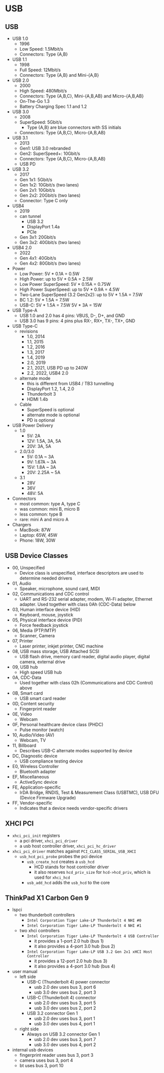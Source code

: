USB
===

## USB

- USB 1.0
  - 1996
  - Low Speed: 1.5Mbit/s
  - Connectors: Type {A,B}
- USB 1.1
  - 1998
  - Full Speed: 12Mbit/s
  - Connectors: Type {A,B} and Mini-{A,B}
- USB 2.0
  - 2000
  - High Speed: 480Mbit/s
  - Connectors: Type {A,B,C}, Mini-{A,B,AB} and Micro-{A,B,AB}
  - On-The-Go 1.3
  - Battery Charging Spec 1.1 and 1.2
- USB 3.0
  - 2008
  - SuperSpeed: 5Gbit/s
    - Type {A,B} are blue connectors with SS initials
  - Connectors: Type {A,B,C}, Micro-{A,B,AB}
- USB 3.1
  - 2013
  - Gen1: USB 3.0 rebranded
  - Gen2: SuperSpeed+: 10Gbit/s
  - Connectors: Type {A,B,C}, Micro-{A,B,AB}
  - USB PD
- USB 3.2
  - 2017
  - Gen 1x1: 5Gbit/s
  - Gen 1x2: 10Gbit/s (two lanes)
  - Gen 2x1: 10Gbit/s
  - Gen 2x2: 20Gbit/s (two lanes)
  - Connector: Type C only
- USB4
  - 2019
  - can tunnel
    - USB 3.2
    - DisplayPort 1.4a
    - PCIe
  - Gen 3x1: 20Gbit/s
  - Gen 3x2: 40Gbit/s (two lanes)
- USB4 2.0
  - 2022
  - Gen 4x1: 40Gbit/s
  - Gen 4x2: 80Gbit/s (two lanes)
- Power
  - Low Power: 5V * 0.1A = 0.5W
  - High Power: up to 5V * 0.5A = 2.5W
  - Low Power SuperSpeed: 5V * 0.15A = 0.75W
  - High Power SuperSpeed: up to 5V * 0.9A = 4.5W
  - Two-Lane SuperSpeed (3.2 Gen2x2): up to 5V * 1.5A = 7.5W
  - BC 1.2: 5V * 1.5A = 7.5W
  - USB-C: 5V * 1.5A = 7.5W
           5V * 3A = 15W
- USB Type-A
  - USB 1.0 and 2.0 has 4 pins: VBUS, D-, D+, and GND
  - USB 3.0 has 9 pins: 4 pins plus RX-, RX+, TX-, TX+, GND
- USB Type-C
  - revisions
    - 1.0, 2014
    - 1.1, 2015
    - 1.2, 2016
    - 1.3, 2017
    - 1.4, 2019
    - 2.0, 2019
    - 2.1, 2021, USB PD up to 240W
    - 2.2, 2022, USB4 2.0
  - alternate mode
    - this is different from USB4 / TB3 tunnelling
    - DisplayPort 1.2, 1.4, 2.0
    - Thunderbolt 3
    - HDMI 1.4b
  - Cable
    - SuperSpeed is optional
    - alternate mode is optional
    - PD is optional
- USB Power Delivery
  - 1.0
    - 5V: 2A
    - 12V: 1.5A, 3A, 5A
    - 20V: 3A, 5A
  - 2.0/3.0
    - 5V: 0.1A ~ 3A
    - 9V: 1.67A ~ 3A
    - 15V: 1.8A ~ 3A
    - 20V: 2.25A ~ 5A
  - 3.1
    - 28V
    - 36V
    - 48V: 5A
- Connectors
  - most common: type A, type C
  - was common: mini B, micro B
  - less common: type B
  - rare: mini A and micro A
- Chargers
  - MacBook: 87W
  - Laptop: 65W, 45W
  - Phone: 18W, 30W

## USB Device Classes

- 00, Unspecified
  - Device class is unspecified, interface descriptors are used to determine needed drivers
- 01, Audio
  - Speaker, microphone, sound card, MIDI
- 02, Communications and CDC control
  - UART and RS-232 serial adapter, modem, Wi-Fi adapter, Ethernet adapter.
    Used together with class 0Ah (CDC-Data) below
- 03, Human interface device (HID)
  - Keyboard, mouse, joystick
- 05, Physical interface device (PID)
  - Force feedback joystick
- 06, Media (PTP/MTP)
  - Scanner, Camera
- 07, Printer
  - Laser printer, inkjet printer, CNC machine
- 08, USB mass storage, USB Attached SCSI
  - USB flash drive, memory card reader, digital audio player, digital camera,
    external drive
- 09, USB hub
  - High speed USB hub
- 0A, CDC-Data
  - Used together with class 02h (Communications and CDC Control) above
- 0B, Smart card
  - USB smart card reader
- 0D, Content security
  - Fingerprint reader
- 0E, Video
  - Webcam
- 0F, Personal healthcare device class (PHDC)
  - Pulse monitor (watch)
- 10, Audio/Video (AV)
  - Webcam, TV
- 11, Billboard
  - Describes USB-C alternate modes supported by device
- DC, Diagnostic device
  - USB compliance testing device
- E0, Wireless Controller
  - Bluetooth adapter
- EF, Miscellaneous
  - ActiveSync device
- FE, Application-specific
  - IrDA Bridge, RNDIS, Test & Measurement Class (USBTMC), USB DFU (Device
    Firmware Upgrade)
- FF, Vendor-specific
  - Indicates that a device needs vendor-specific drivers

## XHCI PCI

- `xhci_pci_init` registers
  - a pci driver, `xhci_pci_driver`
  - a usb host controller driver, `xhci_pci_hc_driver`
- `xhci_pci_driver` matches against `PCI_CLASS_SERIAL_USB_XHCI`
  - `usb_hcd_pci_probe` probes the pci device
    - `usb_create_hcd` creates a `usb_hcd`
      - HCD stands for host controller driver
      - it also reserves `hcd_priv_size` for `hcd->hcd_priv`, which is used
        for `xhci_hcd`
    - `usb_add_hcd` adds the `usb_hcd` to the core

## ThinkPad X1 Carbon Gen 9

- lspci
  - two thunderbolt controllers
    - `Intel Corporation Tiger Lake-LP Thunderbolt 4 NHI #0`
    - `Intel Corporation Tiger Lake-LP Thunderbolt 4 NHI #1`
  - two xhci controllers
    - `Intel Corporation Tiger Lake-LP Thunderbolt 4 USB Controller`
      - it provides a 1-port 2.0 hub (bus 1)
      - it also provides a 4-port 3.0 hub (bus 2)
    - `Intel Corporation Tiger Lake-LP USB 3.2 Gen 2x1 xHCI Host Controller`
      - it provides a 12-port 2.0 hub (bus 3)
      - it also provides a 4-port 3.0 hub (bus 4)
- user manual
  - left side
    - USB-C (Thunderbolt 4) power connector
      - usb 2.0 dev uses bus 3, port 6
      - usb 3.0 dev uses bus 2, port 3
    - USB-C (Thunderbolt 4) connector
      - usb 2.0 dev uses bus 3, port 5
      - usb 3.0 dev uses bus 2, port 2
    - USB 3.2 connector Gen 1
      - usb 2.0 dev uses bus 3, port 1
      - usb 3.0 dev uses bus 4, port 1
  - right side
    - Always on USB 3.2 connector Gen 1
      - usb 2.0 dev uses bus 3, port 7
      - usb 3.0 dev uses bus 4, port 2
- internal usb devices
  - fingerprint reader uses bus 3, port 3
  - camera uses bus 3, port 4
  - bt uses bus 3, port 10
